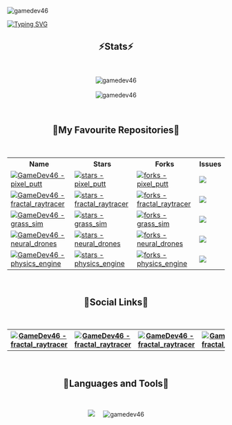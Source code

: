 <p align="left"> <img src="https://komarev.com/ghpvc/?username=gamedev46&label=Profile%20views&color=green&style=for-the-badge&labelColor=1f1f22" alt="gamedev46" /> </p>

<a href="https://git.io/typing-svg"><img src="https://readme-typing-svg.demolab.com?font=Montserrat&size=40&duration=3000&pause=1000&color=31A8FF&center=true&vCenter=true&random=false&width=1000&height=100&lines=Hello+there+%F0%9F%91%8B;Welcome+to+my+profile!" alt="Typing SVG" /></a>

<h2 align="center">⚡Stats⚡</h2>
<br>

<p align="center">
  <img align="center" src="https://github-readme-streak-stats.herokuapp.com/?user=gamedev46&theme=dark" alt="gamedev46" />
  <br>
  <br>
  <img align="center" src="https://github-readme-stats.vercel.app/api?username=gamedev46&show_icons=true&theme=dark&locale=en" alt="gamedev46" />
</p>

<br>

<h2 align="center">🌟My Favourite Repositories🌟</h2>
<br>

<p align="center">

   <table align="center">
    <tr>
      <th>Name</th>
      <th>Stars</th>
      <th>Forks</th>
      <th>Issues</th>
    </tr>
     <!-- Pixel Putt -->
    <tr>
      <td>
        <a href="https://github.com/GameDev46/pixel_putt">
          <img src="https://img.shields.io/static/v1?label=pixel_putt&message=%20&color=1f1f22&logo=github&style=for-the-badge&labelColor=1f1f22" alt="GameDev46 - pixel_putt">
        </a>
      </td>
      <td>
        <a href="https://github.com/GameDev46/pixel_putt/stargazers">
          <img src="https://img.shields.io/github/stars/GameDev46/pixel_putt?style=for-the-badge&labelColor=1f1f22" alt="stars - pixel_putt">
        </a>
      </td>
      <td>
        <a href="https://github.com/GameDev46/pixel_putt/forks">
          <img src="https://img.shields.io/github/forks/GameDev46/pixel_putt?style=for-the-badge&labelColor=1f1f22" alt="forks - pixel_putt">
        </a>
      </td>
      <td>
        <a href="https://github.com/GameDev46/pixel_putt/issues">
            <img src="https://img.shields.io/github/issues/GameDev46/pixel_putt?style=for-the-badge&labelColor=1f1f22&color=red"/>
        </a>
      </td>
    </tr>
     <!-- Fractal raytracer -->
    <tr>
      <td>
        <a href="https://github.com/GameDev46/fractal_raytracer">
          <img src="https://img.shields.io/static/v1?label=fractal_raytracer&message=%20&color=1f1f22&logo=github&style=for-the-badge&labelColor=1f1f22" alt="GameDev46 - fractal_raytracer">
        </a>
      </td>
      <td>
        <a href="https://github.com/GameDev46/fractal_raytracer/stargazers">
          <img src="https://img.shields.io/github/stars/GameDev46/fractal_raytracer?style=for-the-badge&labelColor=1f1f22" alt="stars - fractal_raytracer">
        </a>
      </td>
      <td>
        <a href="https://github.com/GameDev46/fractal_raytracer/forks">
          <img src="https://img.shields.io/github/forks/GameDev46/fractal_raytracer?style=for-the-badge&labelColor=1f1f22" alt="forks - fractal_raytracer">
        </a>
      </td>
      <td>
        <a href="https://github.com/GameDev46/fractal_raytracer/issues">
            <img src="https://img.shields.io/github/issues/GameDev46/fractal_raytracer?style=for-the-badge&labelColor=1f1f22&color=red"/>
        </a>
      </td>
    </tr>
    <!-- Grass sim -->
    <tr>
      <td>
        <a href="https://github.com/GameDev46/grass_sim">
          <img src="https://img.shields.io/static/v1?label=grass_sim&message=%20&color=1f1f22&logo=github&style=for-the-badge&labelColor=1f1f22" alt="GameDev46 - grass_sim">
        </a>
      </td>
      <td>
        <a href="https://github.com/GameDev46/grass_sim/stargazers">
          <img src="https://img.shields.io/github/stars/GameDev46/grass_sim?style=for-the-badge&labelColor=1f1f22" alt="stars - grass_sim">
        </a>
      </td>
      <td>
        <a href="https://github.com/GameDev46/grass_sim/forks">
            <img src="https://img.shields.io/github/forks/GameDev46/grass_sim?style=for-the-badge&labelColor=1f1f22" alt="forks - grass_sim">
        </a>
      </td>
      <td>
        <a href="https://github.com/GameDev46/grass_sim/issues">
          <img src="https://img.shields.io/github/issues/GameDev46/grass_sim?style=for-the-badge&labelColor=1f1f22&color=red"/>
        </a>
      </td>
    </tr>
    <!-- Neural Drones -->
    <tr>
      <td>
        <a href="https://github.com/GameDev46/neural_drones">
          <img src="https://img.shields.io/static/v1?label=neural_drones&message=%20&color=1f1f22&logo=github&style=for-the-badge&labelColor=1f1f22" alt="GameDev46 - neural_drones">
        </a>
      </td>
      <td>
        <a href="https://github.com/GameDev46/neural_drones/stargazers">
          <img src="https://img.shields.io/github/stars/GameDev46/neural_drones?style=for-the-badge&labelColor=1f1f22" alt="stars - neural_drones">
        </a>
      </td>
      <td>
        <a href="https://github.com/GameDev46/neural_drones/forks">
          <img src="https://img.shields.io/github/forks/GameDev46/neural_drones?style=for-the-badge&labelColor=1f1f22" alt="forks - neural_drones">
      </a>
      </td>
      <td>
        <a href="https://github.com/GameDev46/neural_drones/issues">
          <img src="https://img.shields.io/github/issues/GameDev46/neural_drones?style=for-the-badge&labelColor=1f1f22&color=red"/>
      </a>
      </td>
    </tr>
    <!-- Fourier Transform -->
    <tr>
      <td>
        <a href="https://github.com/GameDev46/physics_engine">
          <img src="https://img.shields.io/static/v1?label=physics_engine&message=%20&color=1f1f22&logo=github&style=for-the-badge&labelColor=1f1f22" alt="GameDev46 - physics_engine">
        </a>
      </td>
      <td>
        <a href="https://github.com/GameDev46/physics_engine/stargazers">
          <img src="https://img.shields.io/github/stars/GameDev46/physics_engine?style=for-the-badge&labelColor=1f1f22" alt="stars - physics_engine">
        </a>
      </td>
      <td>
        <a href="https://github.com/GameDev46/physics_engine/forks">
          <img src="https://img.shields.io/github/forks/GameDev46/physics_engine?style=for-the-badge&labelColor=1f1f22" alt="forks - physics_engine">
      </a>
      </td>
      <td>
        <a href="https://github.com/GameDev46/physics_engine/issues">
          <img src="https://img.shields.io/github/issues/GameDev46/physics_engine?style=for-the-badge&labelColor=1f1f22&color=red"/>
      </a>
      </td>
    </tr>
  </table>
</p>

<br>

<h2 align="center">📱Social Links📱</h2>
<br>

<p align="center">

<p align="center">
  
  <table align="center">
    <th>    
      <a href="https://twitter.com/gamedev46">
          <img src="https://img.shields.io/static/v1?label=Twitter&message=%20&color=blue&logo=twitter&style=for-the-badge&labelColor=1f1f22" alt="GameDev46 - fractal_raytracer">
      </a>
    </th>
    <th> 
      <a href="https://instagram.com/oliver_pearce47">
          <img src="https://img.shields.io/static/v1?label=Instagram&message=%20&color=ee44aa&logo=instagram&style=for-the-badge&labelColor=1f1f22" alt="GameDev46 - fractal_raytracer">
      </a>
    </th>
    <th> 
      <a href="https://youtube.com/@gamedev46">
          <img src="https://img.shields.io/static/v1?label=Youtube&message=%20&color=red&logo=youtube&style=for-the-badge&labelColor=1f1f22&logoColor=red" alt="GameDev46 - fractal_raytracer">
      </a>
    </th>
    <th> 
      <a href="https://www.reddit.com/user/TennisImportant9406">
          <img src="https://img.shields.io/static/v1?label=Reddit&message=%20&color=orange&logo=reddit&style=for-the-badge&labelColor=1f1f22" alt="GameDev46 - fractal_raytracer">
      </a>
    </th>
    <th> 
      <a href="https://replit.com/@GameDev46">
          <img src="https://img.shields.io/static/v1?label=Replit&message=%20&color=orange&logo=replit&style=for-the-badge&labelColor=1f1f22" alt="GameDev46 - fractal_raytracer">
      </a>
    </th>
  </table>
</p>

<br>

<h2 align="center">🔨Languages and Tools🔨</h2>
<br>

<p align="center">
  <img src="https://skillicons.dev/icons?i=c,cpp,cs,html,css,js,nodejs,py,github,blender,replit,unity,visualstudio,vscode,threejs&perline=5">
  &nbsp;
  &nbsp;
  <img src="https://github-readme-stats.vercel.app/api/top-langs?username=gamedev46&show_icons=true&theme=dark&locale=en&layout=compact" alt="gamedev46" />
</p>


